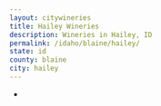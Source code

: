 ```yaml
---
layout: citywineries
title: Hailey Wineries
description: Wineries in Hailey, ID
permalink: /idaho/blaine/hailey/
state: id
county: blaine
city: hailey
---
```

-
